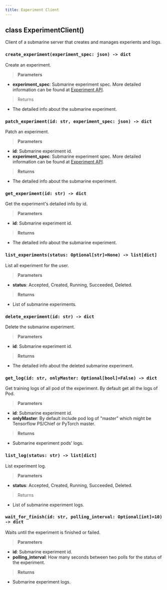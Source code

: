 ```yaml
---
title: Experiment Client
---
```


<!--
Licensed to the Apache Software Foundation (ASF) under one
or more contributor license agreements.  See the NOTICE file
distributed with this work for additional information
regarding copyright ownership.  The ASF licenses this file
to you under the Apache License, Version 2.0 (the
"License"); you may not use this file except in compliance
with the License.  You may obtain a copy of the License at

  http://www.apache.org/licenses/LICENSE-2.0

Unless required by applicable law or agreed to in writing,
software distributed under the License is distributed on an
"AS IS" BASIS, WITHOUT WARRANTIES OR CONDITIONS OF ANY
KIND, either express or implied.  See the License for the
specific language governing permissions and limitations
under the License.
-->

## class ExperimentClient()
Client of a submarine server that creates and manages experients and logs.

### `create_experiment(experiment_spec: json) -> dict`

Create an experiment.
> **Parameters**
  - **experiment_spec**: Submarine experiment spec. More detailed information can be found at [Experiment API](https://submarine.apache.org/docs/userDocs/api/experiment).
> Returns
  - The detailed info about the submarine experiment.

### `patch_experiment(id: str, experiment_spec: json) -> dict`

Patch an experiment.
> **Parameters**
  - **id**: Submarine experiment id. 
  - **experiment_spec**: Submarine experiment spec. More detailed information can be found at [Experiment API](https://submarine.apache.org/docs/userDocs/api/experiment).
> **Returns**
  - The detailed info about the submarine experiment.

### `get_experiment(id: str) -> dict`

Get the experiment's detailed info by id.
> **Parameters**
  - **id**: Submarine experiment id.

> **Returns**
  - The detailed info about the submarine experiment.

### `list_experiments(status: Optional[str]=None) -> list[dict]`

List all experiment for the user.
> **Parameters**
  - **status**: Accepted, Created, Running, Succeeded, Deleted.

> **Returns**
  - List of submarine experiments.

### `delete_experiment(id: str) -> dict`

Delete the submarine experiment.
> **Parameters**
  - **id**: Submarine experiment id.

> **Returns**
  - The detailed info about the deleted submarine experiment.

### `get_log(id: str, onlyMaster: Optional[bool]=False) -> dict`

Get training logs of all pod of the experiment.
By default get all the logs of Pod.

> **Parameters**
  - **id**: Submarine experiment id.
  - **onlyMaster**: By default include pod log of "master" which might be Tensorflow PS/Chief or PyTorch master.
> **Returns**
  - Submarine experiment pods' logs.

### `list_log(status: str) -> list[dict]`

List experiment log.
> **Parameters**
  - **status**: Accepted, Created, Running, Succeeded, Deleted.
> Returns
  - List of submarine experiment logs.

### `wait_for_finish(id: str, polling_interval: Optional[int]=10) -> dict`

Waits until the experiment is finished or failed.
> **Parameters**
  - **id**: Submarine experiment id.
  - **polling_interval**: How many seconds between two polls for the status of the experiment.
> **Returns**
  - Submarine experiment logs.

